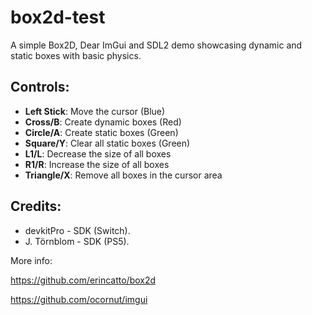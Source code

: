 # box2d-test

A simple Box2D, Dear ImGui and SDL2 demo showcasing dynamic and static boxes with basic physics.

## Controls:

- **Left Stick**: Move the cursor (Blue)
- **Cross/B**: Create dynamic boxes (Red)
- **Circle/A**: Create static boxes (Green)
- **Square/Y**: Clear all static boxes (Green)
- **L1/L**: Decrease the size of all boxes
- **R1/R**: Increase the size of all boxes
- **Triangle/X**: Remove all boxes in the cursor area



## Credits:

- devkitPro - SDK (Switch).
- J. Törnblom - SDK (PS5).


More info: 

https://github.com/erincatto/box2d

https://github.com/ocornut/imgui
